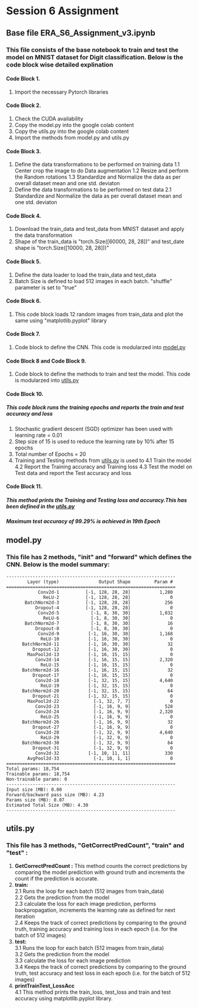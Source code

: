 # Session 6 Assignment
## Base file ERA_S6_Assignment_v3.ipynb
### This file consists of the base notebook to train and test the model on MNIST dataset for Digit classification. Below is the code block wise detailed explination 
#### Code Block 1.  
1. Import the necessary Pytorch libraries  
#### Code Block 2. 
1. Check the CUDA availability
2. Copy the model.py into the google colab content
3. Copy the utils.py into the google colab content
4. Import the methods from model.py and utils.py
#### Code Block 3. 
1. Define the data transformations to be performed on training data 
   1.1 Center crop the image to do Data augmentation
   1.2 Resize and perform the Random rotations
   1.3 Standardize and Normalize the data as per overall dataset mean and one std. deviaton
 2. Define the data transformations to be performed on test data 
   2.1 Standardize and Normalize the data as per overall dataset mean and one std. deviaton
#### Code Block 4.  
1. Download the train_data and test_data from MNIST dataset and apply the data transformation
2. Shape of the train_data is "torch.Size([60000, 28, 28])" and test_date shape is "torch.Size([10000, 28, 28]))"
#### Code Block 5.  
1. Define the data loader to load the train_data and test_data
2. Batch Size is defined to load 512 images in each batch. "shuffle" parameter is set to "true"
#### Code Block 6.  
1. This code block loads 12 random images from train_data and plot the same using "matplotlib.pyplot" library
#### Code Block 7.  
1. Code block to define the CNN. This code is modularzed into [model.py](https://github.com/prasad0679/Prasad_ERA_Repo/edit/master/TheSchoolofAI/ERA_S5_Assignment/README.md#modelpy)
#### Code Block 8 and Code Block 9. 
1. Code block to define the methods to train and test the model. This code is modularzed into [utils.py](https://github.com/prasad0679/Prasad_ERA_Repo/edit/master/TheSchoolofAI/ERA_S5_Assignment/README.md#utilspy)
#### Code Block 10. 
##### This code block runs the training epochs and reports the train and test accuracy and loss 
1. Stochastic gradient descent (SGD) optimizer has been used with learning rate = 0.01 
2. Step size of 15 is used to reduce the learning rate by 10% after 15 epochs 
3. Total number of Epochs = 20 
4. Training and Testing methods from [utils.py](https://github.com/prasad0679/Prasad_ERA_Repo/edit/master/TheSchoolofAI/ERA_S5_Assignment/README.md#utilspy) is used to 
   4.1 Train the model 
   4.2 Report the Training accuracy and Training loss 
   4.3 Test the model on Test data and report the Test accuracy and loss 
#### Code Block 11. 
##### This method prints the Training and Testing loss and accuracy.This has been defined in the [utils.py](https://github.com/prasad0679/Prasad_ERA_Repo/edit/master/TheSchoolofAI/ERA_S5_Assignment/README.md#utilspy)
***Maximum test accuracy of 99.29% is achieved in 19th Epoch*** 

## model.py
### This file has 2 methods, "__init__" and "forward" which defines the CNN. Below is the model summary:  
 
```
----------------------------------------------------------------
        Layer (type)               Output Shape         Param #
================================================================
            Conv2d-1          [-1, 128, 28, 28]           1,280
              ReLU-2          [-1, 128, 28, 28]               0
       BatchNorm2d-3          [-1, 128, 28, 28]             256
           Dropout-4          [-1, 128, 28, 28]               0
            Conv2d-5            [-1, 8, 30, 30]           1,032
              ReLU-6            [-1, 8, 30, 30]               0
       BatchNorm2d-7            [-1, 8, 30, 30]              16
           Dropout-8            [-1, 8, 30, 30]               0
            Conv2d-9           [-1, 16, 30, 30]           1,168
             ReLU-10           [-1, 16, 30, 30]               0
      BatchNorm2d-11           [-1, 16, 30, 30]              32
          Dropout-12           [-1, 16, 30, 30]               0
        MaxPool2d-13           [-1, 16, 15, 15]               0
           Conv2d-14           [-1, 16, 15, 15]           2,320
             ReLU-15           [-1, 16, 15, 15]               0
      BatchNorm2d-16           [-1, 16, 15, 15]              32
          Dropout-17           [-1, 16, 15, 15]               0
           Conv2d-18           [-1, 32, 15, 15]           4,640
             ReLU-19           [-1, 32, 15, 15]               0
      BatchNorm2d-20           [-1, 32, 15, 15]              64
          Dropout-21           [-1, 32, 15, 15]               0
        MaxPool2d-22             [-1, 32, 7, 7]               0
           Conv2d-23             [-1, 16, 9, 9]             528
           Conv2d-24             [-1, 16, 9, 9]           2,320
             ReLU-25             [-1, 16, 9, 9]               0
      BatchNorm2d-26             [-1, 16, 9, 9]              32
          Dropout-27             [-1, 16, 9, 9]               0
           Conv2d-28             [-1, 32, 9, 9]           4,640
             ReLU-29             [-1, 32, 9, 9]               0
      BatchNorm2d-30             [-1, 32, 9, 9]              64
          Dropout-31             [-1, 32, 9, 9]               0
           Conv2d-32           [-1, 10, 11, 11]             330
        AvgPool2d-33             [-1, 10, 1, 1]               0
================================================================
Total params: 18,754
Trainable params: 18,754
Non-trainable params: 0
----------------------------------------------------------------
Input size (MB): 0.00
Forward/backward pass size (MB): 4.23
Params size (MB): 0.07
Estimated Total Size (MB): 4.30
---------------------------------------------------------------- 
``` 

## utils.py 
### This file has 3 methods, "GetCorrectPredCount", "train" and "test" : 
1. **GetCorrectPredCount :** This method counts the correct predictions by comparing the model prediction with ground truth and increments the count if the prediction is accurate. 
2. **train:**  
   2.1 Runs the loop for each batch (512 images from train_data)  
   2.2 Gets the prediction from the model  
   2.3 calculate the loss for each image prediction, performs backpropagation, increments the learning rate as defined for next iteration  
   2.4 Keeps the track of correct predictions by comparing to the ground truth, training accuracy and training loss in each epoch (i.e. for the batch of 512 images)  
3. **test:**  
   3.1 Runs the loop for each batch (512 images from train_data)  
   3.2 Gets the prediction from the model  
   3.3 calculate the loss for each image prediction  
   3.4 Keeps the track of correct predictions by comparing to the ground truth, test accuracy and test loss in each epoch (i.e. for the batch of 512 images)  
4. **printTrainTest_LossAcc**  
   4.1 This method prints the train_loss, test_loss and train and test accuracy using matplotlib.pyplot library.  

